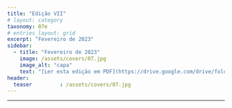 ```yaml
---
title: "Edição VII"
# layout: category
taxonomy: 07e
# entries_layout: grid
excerpt: "Fevereiro de 2023"
sidebar:
  - title: "Fevereiro de 2023"
    image: /assets/covers/07.jpg
    image_alt: "capa"
    text: "[Ler esta edição em PDF](https://drive.google.com/drive/folders/1VLdTF70nA90paDFgnGAW3SXzm_IGp2ZS)"
header:
  teaser         : /assets/covers/07.jpg
---
```


---